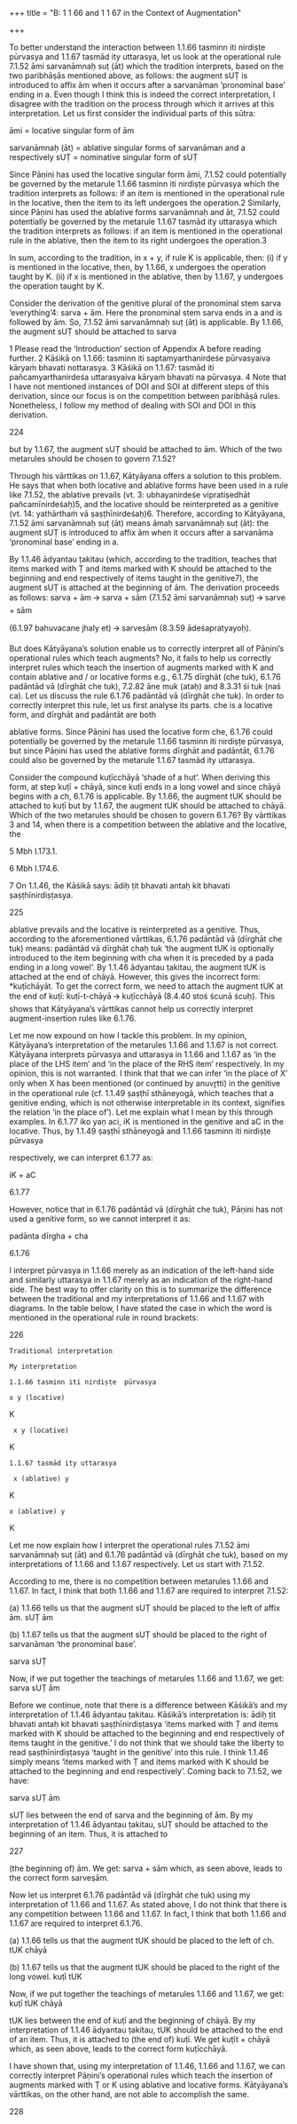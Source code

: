 +++
title = "B: 1 1 66 and 1 1 67 in the Context of Augmentation"

+++

To better understand the interaction between 1.1.66 tasminn iti nirdiṣṭe pūrvasya and 1.1.67  tasmād ity uttarasya, let us look at the operational rule 7.1.52 āmi sarvanāmnaḥ suṭ (āt) which  the tradition interprets, based on the two paribhāṣās mentioned above, as follows: the augment  sUṬ is introduced to affix ām when it occurs after a sarvanāman ‘pronominal base’ ending in  a. Even though I think this is indeed the correct interpretation, I disagree with the tradition on  the process through which it arrives at this interpretation. Let us first consider the individual  parts of this sūtra: 

āmi = locative singular form of ām 

sarvanāmnaḥ (āt) = ablative singular forms of sarvanāman and a respectively  sUṬ = nominative singular form of sUṬ 

Since Pāṇini has used the locative singular form āmi, 7.1.52 could potentially be governed by  the metarule 1.1.66 tasminn iti nirdiṣṭe pūrvasya which the tradition interprets as follows: if an  item is mentioned in the operational rule in the locative, then the item to its left undergoes the  operation.2 Similarly, since Pāṇini has used the ablative forms sarvanāmnaḥ and āt, 7.1.52  could potentially be governed by the metarule 1.1.67 tasmād ity uttarasya which the tradition  interprets as follows: if an item is mentioned in the operational rule in the ablative, then the  item to its right undergoes the operation.3 

In sum, according to the tradition, in x + y, if rule K is applicable, then: (i) if y is mentioned in the locative, then, by 1.1.66, x undergoes the operation taught by K. (ii) if x is mentioned in the ablative, then by 1.1.67, y undergoes the operation taught by K. 

Consider the derivation of the genitive plural of the pronominal stem sarva ‘everything’4: sarva  + ām. Here the pronominal stem sarva ends in a and is followed by ām. So, 7.1.52 āmi  sarvanāmnaḥ suṭ (āt) is applicable. By 1.1.66, the augment sUṬ should be attached to sarva 

1 Please read the ‘Introduction’ section of Appendix A before reading further.  2 Kāśikā on 1.1.66: tasminn iti saptamyarthanirdeśe pūrvasyaiva kāryaṁ bhavati nottarasya. 3 Kāśikā on 1.1.67: tasmād iti pañcamyarthanirdeśa uttarasyaiva kāryaṁ bhavati na pūrvasya.  4 Note that I have not mentioned instances of DOI and SOI at different steps of this derivation, since  our focus is on the competition between paribhāṣā rules. Nonetheless, I follow my method of dealing  with SOI and DOI in this derivation.

224 

but by 1.1.67, the augment sUṬ should be attached to ām. Which of the two metarules should  be chosen to govern 7.1.52? 

Through his vārttikas on 1.1.67, Kātyāyana offers a solution to this problem. He says that when  both locative and ablative forms have been used in a rule like 7.1.52, the ablative prevails (vt. 3: ubhayanirdeśe vipratiṣedhāt pañcamīnirdeśaḥ)5, and the locative should be reinterpreted as  a genitive (vt. 14: yathārthaṁ vā ṣaṣṭhīnirdeśaḥ)6. Therefore, according to Kātyāyana, 7.1.52 āmi sarvanāmnaḥ suṭ (āt) means āmaḥ sarvanāmnaḥ suṭ (āt): the augment sUṬ is introduced  to affix ām when it occurs after a sarvanāma ‘pronominal base’ ending in a.  

By 1.1.46 ādyantau ṭakitau (which, according to the tradition, teaches that items marked with  Ṭ and items marked with K should be attached to the beginning and end respectively of items  taught in the genitive7), the augment sUṬ is attached at the beginning of ām. The derivation  proceeds as follows: sarva + ām 🡪 sarva + sām (7.1.52 āmi sarvanāmnaḥ suṭ) 🡪 sarve + sām 

(6.1.97 bahuvacane jhaly et) 🡪 sarveṣām (8.3.59 ādeśapratyayoḥ). 

But does Kātyāyana’s solution enable us to correctly interpret all of Pāṇini’s operational rules  which teach augments? No, it fails to help us correctly interpret rules which teach the insertion  of augments marked with K and contain ablative and / or locative forms e.g., 6.1.75 dīrghāt (che tuk), 6.1.76 padāntād vā (dīrghāt che tuk), 7.2.82 āne muk (ataḥ) and 8.3.31 śi tuk (naś  ca). Let us discuss the rule 6.1.76 padāntād vā (dīrghāt che tuk). In order to correctly interpret  this rule, let us first analyse its parts. che is a locative form, and dīrghāt and padāntāt are both 

ablative forms. Since Pāṇini has used the locative form che, 6.1.76 could potentially be  governed by the metarule 1.1.66 tasminn iti nirdiṣṭe pūrvasya, but since Pāṇini has used the  ablative forms dīrghāt and padāntāt, 6.1.76 could also be governed by the metarule 1.1.67  tasmād ity uttarasya.  

Consider the compound kuṭīcchāyā ‘shade of a hut’. When deriving this form, at step kuṭī +  chāyā, since kuṭī ends in a long vowel and since chāyā begins with a ch, 6.1.76 is applicable. By 1.1.66, the augment tUK should be attached to kuṭī but by 1.1.67, the augment tUK should  be attached to chāyā. Which of the two metarules should be chosen to govern 6.1.76? By  vārttikas 3 and 14, when there is a competition between the ablative and the locative, the  

5 Mbh I.173.1. 

6 Mbh I.174.6. 

7 On 1.1.46, the Kāśikā says: ādiḥ ṭit bhavati antaḥ kit bhavati ṣaṣṭhīnirdiṣṭasya.

225 

ablative prevails and the locative is reinterpreted as a genitive. Thus, according to the  aforementioned vārttikas, 6.1.76 padāntād vā (dīrghāt che tuk) means: padāntād vā dīrghāt  chaḥ tuk ‘the augment tUK is optionally introduced to the item beginning with cha when it is  preceded by a pada ending in a long vowel’. By 1.1.46 ādyantau ṭakitau, the augment tUK is  attached at the end of chāyā. However, this gives the incorrect form: *kuṭīchāyāt. To get the  correct form, we need to attach the augment tUK at the end of kuṭī: kuṭī-t-chāyā 🡪 kuṭīcchāyā (8.4.40 stoś ścunā ścuḥ). This shows that Kātyāyana’s vārttikas cannot help us correctly  interpret augment-insertion rules like 6.1.76.  

Let me now expound on how I tackle this problem. In my opinion, Kātyāyana’s interpretation  of the metarules 1.1.66 and 1.1.67 is not correct. Kātyāyana interprets pūrvasya and uttarasya in 1.1.66 and 1.1.67 as ‘in the place of the LHS item’ and ‘in the place of the RHS item’  respectively. In my opinion, this is not warranted. I think that that we can infer ‘in the place of  X’ only when X has been mentioned (or continued by anuvr̥tti) in the genitive in the operational  rule (cf. 1.1.49 ṣaṣṭhī sthāneyogā, which teaches that a genitive ending, which is not otherwise  interpretable in its context, signifies the relation ‘in the place of’). Let me explain what I mean  by this through examples. In 6.1.77 iko yaṇ aci, iK is mentioned in the genitive and aC in the  locative. Thus, by 1.1.49 ṣaṣṭhī sthāneyogā and 1.1.66 tasminn iti nirdiṣṭe pūrvasya 

respectively, we can interpret 6.1.77 as: 

iK + aC 

 6.1.77 

However, notice that in 6.1.76 padāntād vā (dīrghāt che tuk), Pāṇini has not used a genitive  form, so we cannot interpret it as: 

padānta dīrgha + cha 

 6.1.76 

I interpret pūrvasya in 1.1.66 merely as an indication of the left-hand side and similarly  uttarasya in 1.1.67 merely as an indication of the right-hand side. The best way to offer clarity  on this is to summarize the difference between the traditional and my interpretations of 1.1.66  and 1.1.67 with diagrams. In the table below, I have stated the case in which the word is  mentioned in the operational rule in round brackets:

226 





	Traditional interpretation 

	My interpretation

	1.1.66 tasminn iti nirdiṣṭe  pūrvasya

	x y (locative) 

 K

	 x y (locative)  

 K

	1.1.67 tasmād ity uttarasya

	 x (ablative) y  

 K

	x (ablative) y  

 K

	







Let me now explain how I interpret the operational rules 7.1.52 āmi sarvanāmnaḥ suṭ (āt) and  6.1.76 padāntād vā (dīrghāt che tuk), based on my interpretations of 1.1.66 and 1.1.67 respectively. Let us start with 7.1.52.  

According to me, there is no competition between metarules 1.1.66 and 1.1.67. In fact, I think  that both 1.1.66 and 1.1.67 are required to interpret 7.1.52:  

(a) 1.1.66 tells us that the augment sUṬ should be placed to the left of affix ām.  sUṬ ām 

(b) 1.1.67 tells us that the augment sUṬ should be placed to the right of sarvanāman ‘the  pronominal base’.  

 sarva sUṬ 

Now, if we put together the teachings of metarules 1.1.66 and 1.1.67, we get: sarva sUṬ ām 

Before we continue, note that there is a difference between Kāśikā’s and my interpretation of  1.1.46 ādyantau ṭakitau. Kāśikā’s interpretation is: ādiḥ ṭit bhavati antaḥ kit bhavati  ṣaṣṭhīnirdiṣṭasya ‘items marked with Ṭ and items marked with K should be attached to the  beginning and end respectively of items taught in the genitive.’ I do not think that we should  take the liberty to read ṣaṣṭhīnirdiṣṭasya ‘taught in the genitive’ into this rule. I think 1.1.46  simply means ‘items marked with Ṭ and items marked with K should be attached to the  beginning and end respectively’. Coming back to 7.1.52, we have: 

sarva sUṬ ām 

sUṬ lies between the end of sarva and the beginning of ām. By my interpretation of 1.1.46  ādyantau ṭakitau, sUṬ should be attached to the beginning of an item. Thus, it is attached to 

227 

(the beginning of) ām. We get: sarva + sām which, as seen above, leads to the correct form  sarveṣām. 

Now let us interpret 6.1.76 padāntād vā (dīrghāt che tuk) using my interpretation of 1.1.66 and  1.1.67. As stated above, I do not think that there is any competition between 1.1.66 and 1.1.67.  In fact, I think that both 1.1.66 and 1.1.67 are required to interpret 6.1.76. 

(a) 1.1.66 tells us that the augment tUK should be placed to the left of ch. tUK chāyā 

(b) 1.1.67 tells us that the augment tUK should be placed to the right of the long vowel.  kuṭī tUK 

Now, if we put together the teachings of metarules 1.1.66 and 1.1.67, we get:  kuṭī tUK chāyā 

tUK lies between the end of kuṭī and the beginning of chāyā. By my interpretation of 1.1.46  ādyantau ṭakitau, tUK should be attached to the end of an item. Thus, it is attached to (the end  of) kuṭī. We get kuṭīt + chāyā which, as seen above, leads to the correct form kuṭīcchāyā. 

I have shown that, using my interpretation of 1.1.46, 1.1.66 and 1.1.67, we can correctly  interpret Pāṇini’s operational rules which teach the insertion of augments marked with Ṭ or K using ablative and locative forms. Kātyāyana’s vārttikas, on the other hand, are not able to  accomplish the same.

228 
